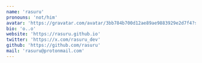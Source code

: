```yaml
---
name: 'rasuru'
pronouns: 'not/him'
avatar: 'https://gravatar.com/avatar/3bb784b700d12ae89ae9883929e2d7f4?size=256'
bio: 'o..o'
website: 'https://rasuru.github.io'
twitter: 'https://x.com/rasuru_dev'
github: 'https://github.com/rasuru'
mail: 'rasuru@protonmail.com'
---
```

